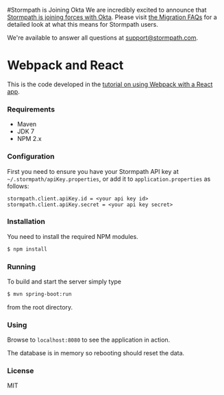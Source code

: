 #Stormpath is Joining Okta
We are incredibly excited to announce that [Stormpath is joining forces with Okta](https://stormpath.com/blog/stormpaths-new-path?utm_source=github&utm_medium=readme&utm-campaign=okta-announcement). Please visit [the Migration FAQs](https://stormpath.com/oktaplusstormpath?utm_source=github&utm_medium=readme&utm-campaign=okta-announcement) for a detailed look at what this means for Stormpath users.

We're available to answer all questions at [support@stormpath.com](mailto:support@stormpath.com).


# Webpack and React

This is the code developed in the [tutorial on using Webpack with a React app](https://stormpath.com/blog/optimize-react-webpack).

### Requirements

- Maven
- JDK 7
- NPM 2.x

### Configuration

First you need to ensure you have your Stormpath API key at `~/.stormpath/apiKey.properties`, or add it to `application.properties` as follows:

```
stormpath.client.apiKey.id = <your api key id>
stormpath.client.apiKey.secret = <your api key secret>
```

### Installation

You need to install the required NPM modules.

```sh
$ npm install
```

### Running

To build and start the server simply type

```sh
$ mvn spring-boot:run
```

from the root directory.

### Using

Browse to `localhost:8080` to see the application in action.

The database is in memory so rebooting should reset the data.

### License

MIT

